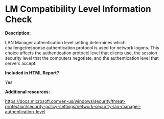 LM Compatibility Level Information Check
======

**Description:**

LAN Manager authentication level setting determines which challenge/response authentication protocol is used for network logons. This choice affects the authentication protocol level that clients use, the session security level that the computers negotiate, and the authentication level that servers accept.

**Included in HTML Report?**

Yes

**Additional resources:**

https://docs.microsoft.com/en-us/windows/security/threat-protection/security-policy-settings/network-security-lan-manager-authentication-level